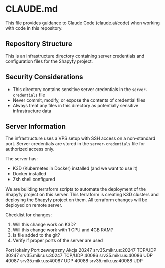 # CLAUDE.md

This file provides guidance to Claude Code (claude.ai/code) when working with code in this repository.

## Repository Structure

This is an infrastructure directory containing server credentials and configuration files for the Shapyfy project.


## Security Considerations

- This directory contains sensitive server credentials in the `server-credentials` file
- Never commit, modify, or expose the contents of credential files
- Always treat any files in this directory as potentially sensitive infrastructure data

## Server Information

The infrastructure uses a VPS setup with SSH access on a non-standard port. Server credentials are stored in the `server-credentials` file for authorized access only.

The server has:
- K3D (Kubernetes in Docker) installed (and we want to use it)
- Docker installed
- Zsh shell configured

We are building terraform scripts to automate the deployment of the Shapyfy project on this server.
This terraform is creating K3D clusters and deploying the Shapyfy project on them.
All terraform changes will be deployed on remote server.

Checklist for changes:
1. Will this change work on K3D?
2. Will this change work with 1 CPU and 4GB RAM?
3. Is file added to the git?
4. Verify if proper ports of the server are used

Port lokalny	Port zewnętrzny	            Akcja
20247	        srv35.mikr.us:20247		    TCP/UDP
30247	        srv35.mikr.us:30247 	    TCP/UDP
40086	        srv35.mikr.us:40086	          UDP
40087	        srv35.mikr.us:40087	          UDP
40088	        srv35.mikr.us:40088	          UDP
